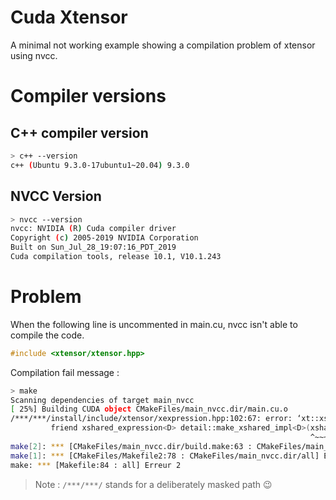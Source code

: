 # Cuda Xtensor

A minimal not working example showing a compilation problem of xtensor using nvcc.

# Compiler versions

## C++ compiler version
```bash
> c++ --version
c++ (Ubuntu 9.3.0-17ubuntu1~20.04) 9.3.0
```

## NVCC Version
```bash
> nvcc --version
nvcc: NVIDIA (R) Cuda compiler driver
Copyright (c) 2005-2019 NVIDIA Corporation
Built on Sun_Jul_28_19:07:16_PDT_2019
Cuda compilation tools, release 10.1, V10.1.243
```

# Problem
When the following line is uncommented in main.cu, nvcc isn't able to compile the code.
```c++
#include <xtensor/xtensor.hpp>
```

Compilation fail message :
```bash
> make
Scanning dependencies of target main_nvcc
[ 25%] Building CUDA object CMakeFiles/main_nvcc.dir/main.cu.o
/***/***/install/include/xtensor/xexpression.hpp:102:67: error: ‘xt::xsharable_expression’ is not a type
         friend xshared_expression<D> detail::make_xshared_impl<D>(xsharable_expression<D>&&);
                                                                   ^~~~~~~~~~~~~~~~~~~~
make[2]: *** [CMakeFiles/main_nvcc.dir/build.make:63 : CMakeFiles/main_nvcc.dir/main.cu.o] Erreur 1
make[1]: *** [CMakeFiles/Makefile2:78 : CMakeFiles/main_nvcc.dir/all] Erreur 2
make: *** [Makefile:84 : all] Erreur 2
```

> Note : `/***/***/` stands for a deliberately masked path :wink: